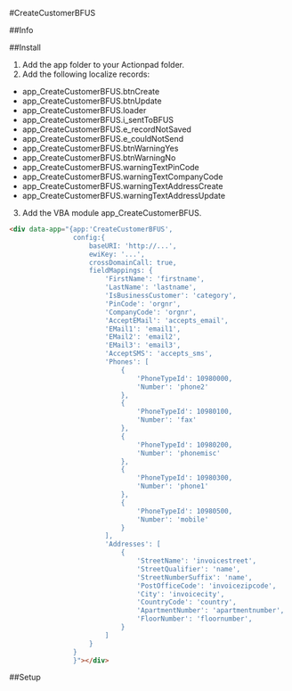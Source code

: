 #CreateCustomerBFUS

##Info



##Install
1. Add the app folder to your Actionpad folder.
2. Add the following localize records:
*	app_CreateCustomerBFUS.btnCreate
*	app_CreateCustomerBFUS.btnUpdate
*	app_CreateCustomerBFUS.loader
*	app_CreateCustomerBFUS.i_sentToBFUS
*	app_CreateCustomerBFUS.e_recordNotSaved
*	app_CreateCustomerBFUS.e_couldNotSend
*	app_CreateCustomerBFUS.btnWarningYes
*	app_CreateCustomerBFUS.btnWarningNo
*	app_CreateCustomerBFUS.warningTextPinCode
*	app_CreateCustomerBFUS.warningTextCompanyCode
*	app_CreateCustomerBFUS.warningTextAddressCreate
*	app_CreateCustomerBFUS.warningTextAddressUpdate
3. Add the VBA module app_CreateCustomerBFUS.

```html
<div data-app="{app:'CreateCustomerBFUS',
				config:{
					baseURI: 'http://...',
					ewiKey: '...',
					crossDomainCall: true,
					fieldMappings: {
						'FirstName': 'firstname',
						'LastName': 'lastname',	
						'IsBusinessCustomer': 'category',
						'PinCode': 'orgnr',
						'CompanyCode': 'orgnr',
						'AcceptEMail': 'accepts_email',
						'EMail1': 'email1',
						'EMail2': 'email2',
						'EMail3': 'email3',
						'AcceptSMS': 'accepts_sms',
						'Phones': [
							{
								'PhoneTypeId': 10980000,
								'Number': 'phone2'
							},
							{
								'PhoneTypeId': 10980100,
								'Number': 'fax'
							},
							{
								'PhoneTypeId': 10980200,
								'Number': 'phonemisc'
							},
							{
								'PhoneTypeId': 10980300,
								'Number': 'phone1'
							},
							{
								'PhoneTypeId': 10980500,
								'Number': 'mobile'
							}
						],
						'Addresses': [
							{
								'StreetName': 'invoicestreet',
								'StreetQualifier': 'name',
								'StreetNumberSuffix': 'name',
								'PostOfficeCode': 'invoicezipcode',
								'City': 'invoicecity',
								'CountryCode': 'country',
								'ApartmentNumber': 'apartmentnumber',
								'FloorNumber': 'floornumber',
							}
						]
					}
				}
				}"></div>
```


##Setup
